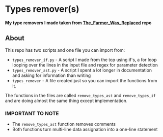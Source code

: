# Types remover(s)

**My type removers I made taken
from [The_Farmer_Was_Replaced](https://github.com/EasternFarmer/The-Farmer-Was-Replaced/tree/main/scripts) repo**

## About

This repo has two scripts and one file you can import from:

- `types_remover_if.py` - A script I made from the top using if's, a for loop looping over the lines in the input file
  and regex for parameter detection
- `types_remover_ast.py` - A script I spent a lot longer in documentation and asking for information than writing
- `types_remover` - A file created just so you can import the functions from it. <br>

The functions in the files are called `remove_types_ast` and `remove_types_if` and are doing almost the same thing
except implementation.<br>

### IMPORTANT TO NOTE

- The `remove_types_ast` function removes comments
- Both functions turn multi-line data assignation into a one-line statement